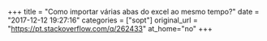 +++
title = "Como importar várias abas do excel ao mesmo tempo?"
date = "2017-12-12 19:27:16"
categories = ["sopt"]
original_url = "https://pt.stackoverflow.com/q/262433"
at_home="no"
+++


